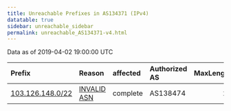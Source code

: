 ```yaml
---
title: Unreachable Prefixes in AS134371 (IPv4)
datatable: true
sidebar: unreachable_sidebar
permalink: unreachable_AS134371-v4.html
---
```


Data as of 2019-04-02 19:00:00 UTC


<div class="datatable-begin"></div>

| Prefix                                                     | Reason                                                                                                   | affected   | Authorized AS   |   MaxLength | Anchor                                       |   unreachable /24s |
|:-----------------------------------------------------------|:---------------------------------------------------------------------------------------------------------|:-----------|:----------------|------------:|:---------------------------------------------|-------------------:|
| [103.126.148.0/22](https://stat.ripe.net/103.126.148.0/22) | [INVALID ASN](https://rpki-validator.ripe.net/announcement-preview?asn=AS134371&prefix=103.126.148.0/22) | complete   | AS138474        |          22 | [APNIC](unreachable_APNIC_RPKI_Root-v4.html) |                  4 |

<div class="datatable-end"></div>